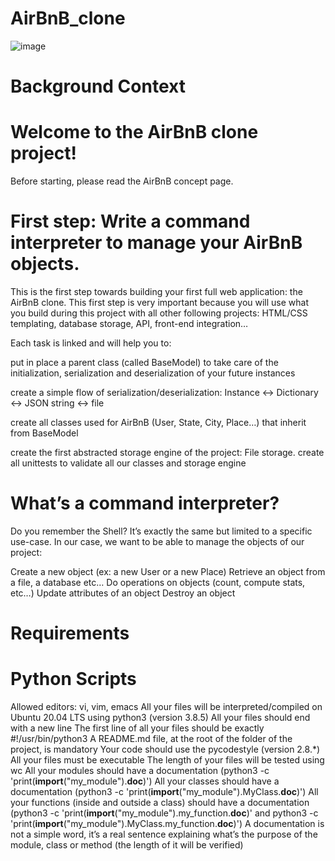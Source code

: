 # AirBnB_clone
![image](https://user-images.githubusercontent.com/106745705/203009936-2e5ced90-ca21-4443-923b-d060ae3339bf.png)

# Background Context
# Welcome to the AirBnB clone project!
Before starting, please read the AirBnB concept page.
# First step: Write a command interpreter to manage your AirBnB objects.
This is the first step towards building your first full web application: the AirBnB clone. This first step is very important because you will use what you build during this project with all other following projects: HTML/CSS templating, database storage, API, front-end integration…

Each task is linked and will help you to:

 put in place a parent class (called BaseModel) to take care of the initialization, serialization and deserialization of your future instances  
 
 create a simple flow of serialization/deserialization: Instance <-> Dictionary <-> JSON string <-> file  
 
 create all classes used for AirBnB (User, State, City, Place…) that inherit from BaseModel   
 
 create the first abstracted storage engine of the project: File storage.
 create all unittests to validate all our classes and storage engine

# What’s a command interpreter?
Do you remember the Shell? It’s exactly the same but limited to a specific use-case. In our case, we want to be able to manage the objects of our project:

 Create a new object (ex: a new User or a new Place)
 Retrieve an object from a file, a database etc…
 Do operations on objects (count, compute stats, etc…)
 Update attributes of an object
 Destroy an object

# Requirements

# Python Scripts
Allowed editors: vi, vim, emacs
All your files will be interpreted/compiled on Ubuntu 20.04 LTS using python3 (version 3.8.5)
All your files should end with a new line
The first line of all your files should be exactly #!/usr/bin/python3
A README.md file, at the root of the folder of the project, is mandatory
Your code should use the pycodestyle (version 2.8.*)
All your files must be executable
The length of your files will be tested using wc
All your modules should have a documentation (python3 -c 'print(__import__("my_module").__doc__)')
All your classes should have a documentation (python3 -c 'print(__import__("my_module").MyClass.__doc__)')
All your functions (inside and outside a class) should have a documentation (python3 -c 'print(__import__("my_module").my_function.__doc__)' and python3 -c 'print(__import__("my_module").MyClass.my_function.__doc__)')
A documentation is not a simple word, it’s a real sentence explaining what’s the purpose of the module, class or method (the length of it will be verified)
